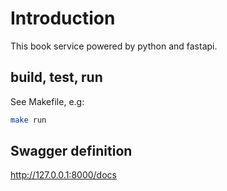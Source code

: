 # Introduction
This book service powered by python and fastapi.

## build, test, run
See Makefile, e.g:
```bash
make run
```


## Swagger definition
http://127.0.0.1:8000/docs